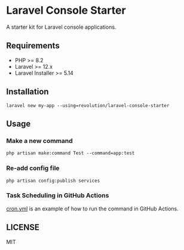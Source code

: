 # Laravel Console Starter

A starter kit for Laravel console applications.

## Requirements
- PHP >= 8.2
- Laravel >= 12.x
- Laravel Installer >= 5.14

## Installation

```shell
laravel new my-app --using=revolution/laravel-console-starter
```

## Usage

### Make a new command

```shell
php artisan make:command Test --command=app:test
```

### Re-add config file

```shell
php artisan config:publish services
```

### Task Scheduling in GitHub Actions

[cron.yml](./.github/workflows/cron.yml) is an example of how to run the command in GitHub Actions.

## LICENSE
MIT  

